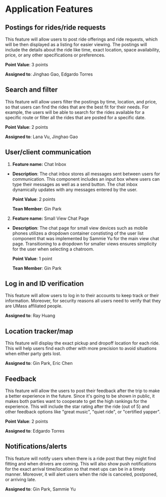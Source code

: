 
# Application Features

## Postings for rides/ride requests

This feature will allow users to post ride offerings and ride requests, which will be then displayed as a listing for easier viewing. The postings will include the details about the ride like time, exact location, space availability, price, or any other specifications or preferences.

**Point Value**: 3 points

**Assigned to**: Jinghao Gao, Edgardo Torres

## Search and filter

This feature will allow users filter the postings by time, location, and price, so that users can find the rides that are the best fit for their needs. For example, the users will be able to search for the rides available for a specific route or filter all the rides that are posted for a specific date. 

**Point Value**: 2 points

**Assigned to**: Lana Vu, Jinghao Gao
  
## User/client communication

1. **Feature name:** Chat Inbox

- **Description**: The chat inbox stores all messages sent between users for communication. This component includes an input box where users can type their messages as well as a send button. The chat inbox dynamically updates with any messages entered by the user.

  **Point Value**: 2 points

  **Tean Member**: Gin Park

2. **Feature name:** Small View Chat Page

- **Description**: The chat page for small view devices such as mobile phones utilizes a dropdown container constisting of the user list component that was implemented by Sammie Yu for the main view chat page. Transitioning to a dropdown for smaller views ensures simplicity for the user when selecting a chatroom.

  **Point Value**: 1 point

  **Tean Member**: Gin Park

## Log in and ID verification

This feature will allow users to log in to their accounts to keep track or their information. Moreover, for security reasons all users need to verify that they are UMass affiliated people. 

**Assigned to**: Ray Huang

## Location tracker/map

This feature will display the exact pickup and dropoff location for each ride. This will help users find each other with more precision to avoid situations when either party gets lost. 

**Assigned to**: Gin Park, Eric Chen

## Feedback 

This feature will allow the users to post their feedback after the trip to make a better experience in the future. Since it's going to be shown in public, it makes both parties want to cooperate to get the high rankings for the experience. This will include the star rating after the ride (out of 5) and other feedback options like "great music", "quiet ride", or "certified yapper". 

**Point Value**: 2 points

**Assigned to**: Edgardo Torres

## Notifications/alerts

This feature will notify users when there is a ride post that they might find fitting and when drivers are coming. This will also show push notifications for the exact arrival time/location so that meet ups can be in a timely manner. Moreover, it will alert users when the ride is canceled, postponed, or arriving late. 

**Assigned to**: Gin Park, Sammie Yu
